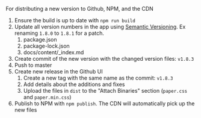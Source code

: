 For distributing a new version to Github, NPM, and the CDN

1. Ensure the build is up to date with `npm run build`
2. Update all version numbers in the app using [Semantic Versioning](https://semver.org/). Ex renaming `1.8.0` to `1.8.1` for a patch.
   1. package.json
   2. package-lock.json
   3. docs/content/_index.md
3. Create commit of the new version with the changed version files: `v1.8.3`
4. Push to master
5. Create new release in the Github UI
   1. Create a new tag with the same name as the commit: `v1.8.3`
   2. Add details about the additions and fixes
   3. Upload the files in `dist` to the "Attach Binaries" section (`paper.css` and `paper.min.css`)
6. Publish to NPM with `npm publish`. The CDN will automatically pick up the new files
